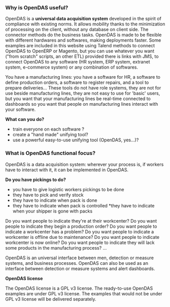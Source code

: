 ### Why is OpenDAS useful? ###

OpenDAS is a **universal data acquisition system** developed in the spirit of compliance with existing norms.
It allows mobility thanks to the minimization of processing on the client, without any database on client side. The connector methods do the business tasks.
OpenDAS is made to be flexible with different hardwares and softwares, making deployments faster.
Some examples are included in this website using Talend methods to connect OpenDAS to OpenERP or Magento, but you can use whatever you want ("from scratch" scripts, an other ETL) provided there is links with JMS, to connect OpenDAS to any software (HR system, ERP system, extranet system, e-commerce system) or any combination of softwares.

You have a manufacturing lines: you have a software for HR, a software to define production orders, a software to register repairs, and a tool to prepare deliveries... These tools do not have role systems, they are not for use beside manufacturing lines, they are not easy to use for 'basic' users, but you want that your manufacturing lines be real-time connected to dashboards so you want that people on manufacturing lines interact with your software.

**What can you do?**
* train everyone on each software ?
* create a "hand made" unifying tool?
* use a powerful easy-to-use unifying tool (OpenDAS, yes...)? 

### What is OpenDAS functional focus? ###

OpenDAS is a data acquisition system: wherever your process is, if workers have to interact with it, it can be implemented in OpenDAS.

**Do you have pickings to do?**

* you have to give logistic workers pickings to be done
* they have to pick and verify stock
* they have to indicate when pack is done
* they have to indicate when pack is controlled
*they have to indicate when your shipper is gone with packs 

Do you want people to indicate they're at their workcenter?
Do you want people to indicate they begin a production order?
Do you want people to indicate a workcenter has a problem?
Do you want people to indicate a workcenter is offline due to maintenance?
Do you want people to indicate workcenter is now online?
Do you want people to indicate they will lack some products in the manufacturing process?
...

OpenDAS is an universal interface between men, detection or measure systems, and business processes.
OpenDAS can also be used as an interface between detection or measure systems and alert dashboards.

**OpenDAS license**

The OpenDAS license is a GPL v3 license.
The ready-to-use OpenDAS examples are under GPL v3 license.
The examples that would not be under GPL v3 license will be delivered separately. 


